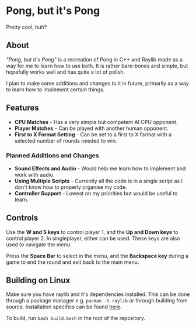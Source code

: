 # Pong, but it's Pong
Pretty cool, huh?

## About
*"Pong, but it's Pong"* is a recreation of Pong in C++ and Raylib made as a way for me to learn how to use both. It is rather bare-bones and simple, but hopefully works well and has quite a lot of polish. 

I plan to make some additions and changes to it in future, primarily as a way to learn how to implement certain things.

## Features
- **CPU Matches** - Has a very simple but competent AI CPU opponent.
- **Player Matches** - Can be played with another human opponent.
- **First to X Format Setting** - Can be set to a first to X format with a selected number of rounds needed to win.

### Planned Additions and Changes
- **Sound Effects and Audio** - Would help me learn how to implement and work with audio.
- **Using Multiple Scripts** - Currently all the code is in a single script as I don't know how to properly organise my code.
- **Controller Support** - Lowest on my priorities but would be useful to learn.

## Controls
Use the **W and S keys** to control player 1, and the **Up and Down keys** to control player 2. In singleplayer, either can be used. These keys are also used to navigate the menu.

Press the **Space Bar** to select in the menu, and the **Backspace key** during a game to end the round and exit back to the main menu.

## Building on Linux
Make sure you have raylib and it's dependencies installed. This can be done through a package manager e.g. ``pacman -S raylib`` or through building from source. Installation specifics can be found [here](https://github.com/raysan5/raylib/wiki/Working-on-GNU-Linux).

To build, run
``bash build.bash`` in the root of the repository.